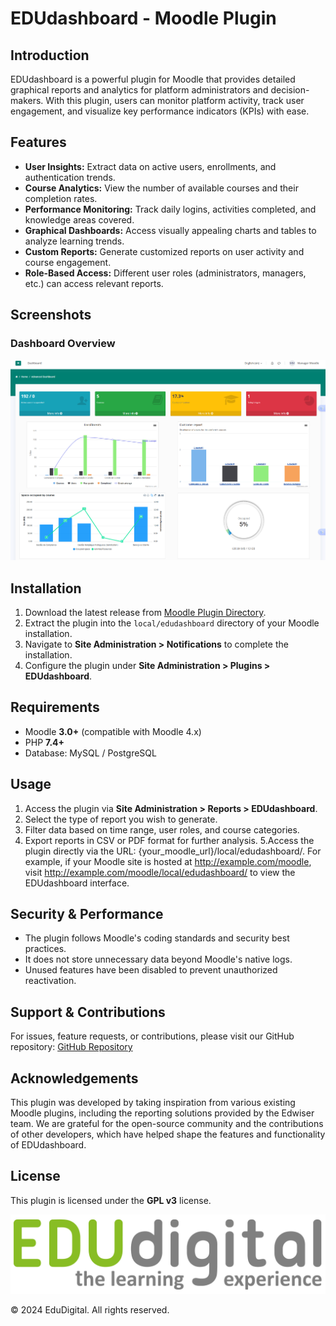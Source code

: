 # EDUdashboard - Moodle Plugin

## Introduction

EDUdashboard is a powerful plugin for Moodle that provides detailed graphical reports and analytics for platform administrators and decision-makers. With this plugin, users can monitor platform activity, track user engagement, and visualize key performance indicators (KPIs) with ease.

## Features

- **User Insights:** Extract data on active users, enrollments, and authentication trends.
- **Course Analytics:** View the number of available courses and their completion rates.
- **Performance Monitoring:** Track daily logins, activities completed, and knowledge areas covered.
- **Graphical Dashboards:** Access visually appealing charts and tables to analyze learning trends.
- **Custom Reports:** Generate customized reports on user activity and course engagement.
- **Role-Based Access:** Different user roles (administrators, managers, etc.) can access relevant reports.

## Screenshots

### Dashboard Overview
![Dashboard Overview](pix/screencaptureEdudashboard.png)

## Installation

1. Download the latest release from [Moodle Plugin Directory](https://moodle.org/plugins/).
2. Extract the plugin into the `local/edudashboard` directory of your Moodle installation.
3. Navigate to **Site Administration > Notifications** to complete the installation.
4. Configure the plugin under **Site Administration > Plugins > EDUdashboard**.

## Requirements

- Moodle **3.0+** (compatible with Moodle 4.x)
- PHP **7.4+**
- Database: MySQL / PostgreSQL

## Usage

1. Access the plugin via **Site Administration > Reports > EDUdashboard**.
2. Select the type of report you wish to generate.
3. Filter data based on time range, user roles, and course categories.
4. Export reports in CSV or PDF format for further analysis.
5.Access the plugin directly via the URL: {your_moodle_url}/local/edudashboard/. For example, if your Moodle site is hosted at http://example.com/moodle, visit http://example.com/moodle/local/edudashboard/ to view the EDUdashboard interface.

## Security & Performance

- The plugin follows Moodle's coding standards and security best practices.
- It does not store unnecessary data beyond Moodle's native logs.
- Unused features have been disabled to prevent unauthorized reactivation.

## Support & Contributions

For issues, feature requests, or contributions, please visit our GitHub repository:
[GitHub Repository](https://github.com/edudigital/moodle-local_edudashboard)

## Acknowledgements

This plugin was developed by taking inspiration from various existing Moodle plugins, including the reporting solutions provided by the Edwiser team. We are grateful for the open-source community and the contributions of other developers, which have helped shape the features and functionality of EDUdashboard.

## License

This plugin is licensed under the **GPL v3** license.

![EDUdigital](pix/Logotipo_EDUdigital.png)

© 2024 EduDigital. All rights reserved.